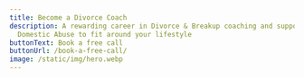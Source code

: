 ```yaml
---
title: Become a Divorce Coach
description: A rewarding career in Divorce & Breakup coaching and support for
  Domestic Abuse to fit around your lifestyle
buttonText: Book a free call
buttonUrl: /book-a-free-call/
image: /static/img/hero.webp
---
```

